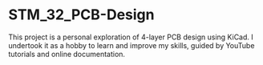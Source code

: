 # STM_32_PCB-Design

This project is a personal exploration of 4-layer PCB design using KiCad. I undertook it as a hobby to learn and improve my skills, guided by YouTube tutorials and online documentation.
